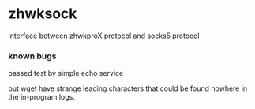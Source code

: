 # zhwksock
interface between zhwkproX protocol and socks5 protocol

### known bugs

passed test by simple echo service

but wget have strange leading characters that could be found nowhere in the in-program logs.
